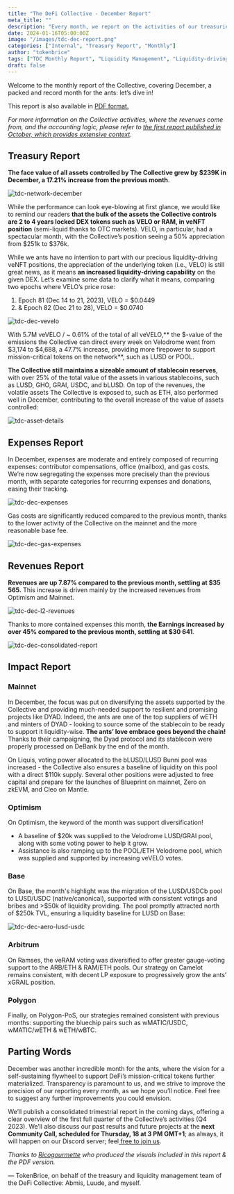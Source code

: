 ```yaml
---
title: "The DeFi Collective - December Report"
meta_title: ""
description: "Every month, we report on the activities of our treasuries, the revenues it generated and the impact produced for supported project: welcome to third report, covering December 2023."
date: 2024-01-16T05:00:00Z
image: "/images/tdc-dec-report.png"
categories: ["Internal", "Treasury Report", "Monthly"]
author: "tokenbrice"
tags: ["TDC Monthly Report", "Liquidity Management", "Liquidity-driving Tokens", "Collective"]
draft: false
---
```


Welcome to the monthly report of the Collective, covering December, a packed and record month for the ants: let’s dive in!

This report is also available in [PDF format.](https://github.com/TokenBrice/blog/blob/8684c06bc1ffbb1f5eaedb53b73dd992308e200d/static/img/others/tdc/tdc-dec-report/tdc-report-dec.pdf)

_For more information on the Collective activities, where the revenues come from, and the accounting logic, please refer to [the first report published in October, which provides extensive context](https://deficollective.org/blog/tdc-october-report/)._


## Treasury Report

**The face value of all assets controlled by The Collective grew by $239K in December, a 17.21% increase from the previous month**.


![tdc-network-december](https://raw.githubusercontent.com/TokenBrice/blog/master/static/img/others/tdc/tdc-dec-report/tdc_Report_December_NetWorth.jpg)


While the performance can look eye-blowing at first glance, we would like to remind our readers **that the bulk of the assets the Collective controls are 2 to 4 years locked DEX tokens such as VELO or RAM, in veNFT position** (semi-liquid thanks to OTC markets). VELO, in particular, had a spectacular month, with the Collective’s position seeing a 50% appreciation from $251k to $376k.

While we ants have no intention to part with our precious liquidity-driving veNFT positions, the appreciation of the underlying token (i.e., VELO) is still great news, as it means **an increased liquidity-driving capability** on the given DEX. Let’s examine some data to clarify what it means, comparing two epochs where VELO’s price rose:

1. Epoch 81 (Dec 14 to 21, 2023), VELO = $0.0449
2. & Epoch 82 (Dec 21 to 28), VELO = $0.0740


![tdc-dec-vevelo](https://raw.githubusercontent.com/TokenBrice/blog/master/static/img/others/tdc/tdc-dec-report/tdc_Report_December_veVELO.jpg)


With 5.7M veVELO / ~ 0.61% of the total of all veVELO,** the $-value of the emissions the Collective can direct every week on Velodrome went from $3,174 to $4,688, a 47.7% increase, providing more firepower to support mission-critical tokens on the network**, such as LUSD or POOL.

**The Collective still maintains a sizeable amount of stablecoin reserves**, with over 25% of the total value of the assets in various stablecoins, such as LUSD, GHO, GRAI, USDC, and bLUSD. On top of the revenues, the volatile assets The Collective is exposed to, such as ETH, also performed well in December, contributing to the overall increase of the value of assets controlled:


![tdc-asset-details](https://raw.githubusercontent.com/TokenBrice/blog/master/static/img/others/tdc/tdc-dec-report/tdc_asset-details.png)



## Expenses Report

In December, expenses are moderate and entirely composed of recurring expenses: contributor compensations, office (mailbox), and gas costs. We’re now segregating the expenses more precisely than the previous month, with separate categories for recurring expenses and donations, easing their tracking. 


![tdc-dec-expenses](https://raw.githubusercontent.com/TokenBrice/blog/master/static/img/others/tdc/tdc-dec-report/tdc_Report_December_Expenses.jpg)


Gas costs are significantly reduced compared to the previous month, thanks to the lower activity of the Collective on the mainnet and the more reasonable base fee.


![tdc-dec-gas-expenses](https://raw.githubusercontent.com/TokenBrice/blog/master/static/img/others/tdc/tdc-dec-report/tdc_Report_December_GasCosts.jpg)



## Revenues Report

**Revenues are up 7.87% compared to the previous month, settling at $35 565.** This increase is driven mainly by the increased revenues from Optimism and Mainnet.


![tdc-dec-l2-revenues](https://raw.githubusercontent.com/TokenBrice/blog/master/static/img/others/tdc/tdc-dec-report/tdc_Report_December_Revenues.jpg)


Thanks to more contained expenses this month, **the Earnings increased by over 45% compared to the previous month, settling at $30 641**. 



![tdc-dec-consolidated-report](https://raw.githubusercontent.com/TokenBrice/blog/master/static/img/others/tdc/tdc-dec-report/tdc_consolidated-report.png)



## Impact Report


### Mainnet

In December, the focus was put on diversifying the assets supported by the Collective and providing much-needed support to resilient and promising projects like DYAD. Indeed, the ants are one of the top suppliers of wETH and minters of DYAD - looking to source some of the stablecoin to be ready to support it liquidity-wise. **The ants’ love embrace goes beyond the chain!** Thanks to their campaigning, the Dyad protocol and its stablecoin were properly processed on DeBank by the end of the month. 

On Liquis, voting power allocated to the bLUSD/LUSD Bunni pool was increased - the Collective also ensures a baseline of liquidity on this pool with a direct $110k supply. Several other positions were adjusted to free capital and prepare for the launches of Blueprint on mainnet, Zero on zkEVM, and Cleo on Mantle.


### Optimism

On Optimism, the keyword of the month was support diversification!



* A baseline of $20k was supplied to the Velodrome LUSD/GRAI pool, along with some voting power to help it grow.
* Assistance is also ramping up to the POOL/ETH Velodrome pool, which was supplied and supported by increasing veVELO votes.


### Base

On Base, the month's highlight was the migration of the LUSD/USDCb pool to LUSD/USDC (native/canonical), supported with consistent votings and bribes and >$50k of liquidity providing. The pool promptly attracted north of $250k TVL, ensuring a liquidity baseline for LUSD on Base:


![tdc-dec-aero-lusd-usdc](https://raw.githubusercontent.com/TokenBrice/blog/master/static/img/others/tdc/tdc-dec-report/tdc_base-lusd-usdc.png)



### Arbitrum

On Ramses, the veRAM voting was diversified to offer greater gauge-voting support to the ARB/ETH & RAM/ETH pools. Our strategy on Camelot remains consistent, with decent LP exposure to progressively grow the ants’ xGRAIL position.


### Polygon

Finally, on Polygon-PoS, our strategies remained consistent with previous months: supporting the bluechip pairs such as wMATIC/USDC, wMATIC/wETH & wETH/wBTC.


## Parting Words

December was another incredible month for the ants, where the vision for a self-sustaining flywheel to support DeFi’s mission-critical tokens further materialized. Transparency is paramount to us, and we strive to improve the precision of our reporting every month, as we hope you’ll notice. Feel free to suggest any further improvements you could envision.

We’ll publish a consolidated trimestrial report in the coming days, offering a clear overview of the first full quarter of the Collective’s activities (Q4 2023). We’ll also discuss our past results and future projects at the **next Community Call, scheduled for Thursday, 18 at 3 PM GMT+1**; as always, it will happen on our Discord server; feel[ free to join us](https://discord.gg/mdQN2dJXMy?event=1194651058249662514).

_Thanks to [Ricogourmette](https://twitter.com/bottexloan) who produced the visuals included in this report & the PDF version._

— TokenBrice, on behalf of the treasury and liquidity management team of the DeFi Collective: Abmis, Luude, and myself.

